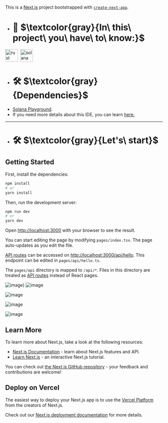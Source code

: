 This is a [Next.js](https://nextjs.org/) project bootstrapped with [`create-next-app`](https://github.com/vercel/next.js/tree/canary/packages/create-next-app).
* # :dart: $\textcolor{gray}{In\ this\ project\ you\ have\ to\ know:}$ 

<div>
    <img src="https://encrypted-tbn0.gstatic.com/images?q=tbn:ANd9GcSl9Y65E5AMLiA5gsmRlAkbCq6TP97fVIR0hZ7zjqAQBw&s" title="rust" alt="rust" width="40" height="40"/>&nbsp;
      <img src="https://user-images.githubusercontent.com/109158340/207687793-d2fe408f-6bfc-4ce6-bfd0-ca7e8bcc17e7.png" title="solana" **alt="solana" width="40" height="40"/>
    </div>
 
* #  🛠  $\textcolor{gray}{Dependencies}$
*  [Solana Playground](https://solana.com/tr/ecosystem/playground).
* If you need more details about this IDE, you can learn [here.](https://github.com/solana-playground/solana-playground)
---
* #  🛠  $\textcolor{gray}{Let's\ start}$
## Getting Started

First, install the dependencies:
```bash
npm install
# or
yarn install
```

Then, run the development server:

```bash
npm run dev
# or
yarn dev
```

Open [http://localhost:3000](http://localhost:3000) with your browser to see the result.

You can start editing the page by modifying `pages/index.tsx`. The page auto-updates as you edit the file.

[API routes](https://nextjs.org/docs/api-routes/introduction) can be accessed on [http://localhost:3000/api/hello](http://localhost:3000/api/hello). This endpoint can be edited in `pages/api/hello.ts`.

The `pages/api` directory is mapped to `/api/*`. Files in this directory are treated as [API routes](https://nextjs.org/docs/api-routes/introduction) instead of React pages.

![image](https://camo.githubusercontent.com/6ee581c67b9e0e99177c693489d0144cbc0f0c9309e91e8138abbccdd1f29b5f/68747470733a2f2f736f6c6465762e6170702f6173736574732f6d6f7669652d7265766965772d7074322d6275696c642d6465706c6f792e676966))
![image](https://user-images.githubusercontent.com/109158340/208703285-70b88bee-8f1f-4f20-9195-a6b3aaa17497.png)

![image](https://user-images.githubusercontent.com/109158340/208703221-e6404f84-b344-41c5-9052-aeaaea125fd2.png)

![image](https://user-images.githubusercontent.com/109158340/208703160-b42ba713-11fb-46a2-a856-92bd64e4c21d.png)

![image](https://user-images.githubusercontent.com/109158340/208703090-5b134732-a3b8-4a06-a124-0db751b84e3d.png)

## Learn More

To learn more about Next.js, take a look at the following resources:

- [Next.js Documentation](https://nextjs.org/docs) - learn about Next.js features and API.
- [Learn Next.js](https://nextjs.org/learn) - an interactive Next.js tutorial.

You can check out [the Next.js GitHub repository](https://github.com/vercel/next.js/) - your feedback and contributions are welcome!

## Deploy on Vercel

The easiest way to deploy your Next.js app is to use the [Vercel Platform](https://vercel.com/new?utm_medium=default-template&filter=next.js&utm_source=create-next-app&utm_campaign=create-next-app-readme) from the creators of Next.js.

Check out our [Next.js deployment documentation](https://nextjs.org/docs/deployment) for more details.
